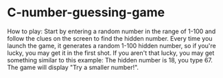 # C-number-guessing-game
How to play: Start by entering a random number in the range of 1-100 and follow the clues on the screen to find the hidden number. Every time you launch the game, it generates a random 1-100 hidden number, so if you're lucky, you may get it in the first shot. If you aren't that lucky, you may get something similar to this example:
The hidden number is 18, you type 67. The game will display "Try a smaller number!".


